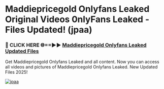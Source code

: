 # Maddiepricegold Onlyfans Leaked Original Videos 0nlyFans Leaked - Files Updated! (jpaa)

<h3>🔴 CLICK HERE 🌐==►► <a href="https://tinyurl.com/2jnfzry5" rel="nofollow">Maddiepricegold Onlyfans Leaked Updated Files</a></h3>

Get Maddiepricegold Onlyfans Leaked and all content. Now you can access all videos and pictures of Maddiepricegold Onlyfans Leaked. New Updated Files 2025!

[![jpaa](https://i.imgur.com/GyGTBgg.gif)](https://tinyurl.com/2jnfzry5)

